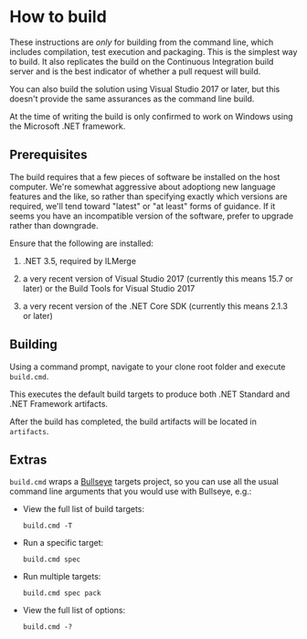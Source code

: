 # How to build

These instructions are *only* for building from the command line, which includes compilation, test execution and packaging. This is the simplest way to build.
It also replicates the build on the Continuous Integration build server and is the best indicator of whether a pull request will build.

You can also build the solution using Visual Studio 2017 or later, but this doesn't provide the same assurances as the command line build.

At the time of writing the build is only confirmed to work on Windows using the Microsoft .NET framework.

## Prerequisites

The build requires that a few pieces of software be installed on the host computer. We're somewhat aggressive about adoptiong new language features and the like, so rather than specifying exactly which versions are required, we'll tend toward
"latest" or "at least" forms of guidance. If it seems you have an incompatible version of the software, prefer to upgrade rather than downgrade.

Ensure that the following are installed:

1. .NET 3.5, required by ILMerge

1. a very recent version of Visual Studio 2017 (currently this means 15.7 or later) or the Build Tools for Visual Studio 2017

1. a very recent version of the .NET Core SDK (currently this means 2.1.3 or later)

## Building

Using a command prompt, navigate to your clone root folder and execute `build.cmd`.

This executes the default build targets to produce both .NET Standard and .NET Framework artifacts.

After the build has completed, the build artifacts will be located in `artifacts`.

## Extras

`build.cmd` wraps a [Bullseye](https://github.com/adamralph/bullseye) targets project, so you can use all the usual command line arguments that you would use with Bullseye, e.g.:

* View the full list of build targets:

    `build.cmd -T`

* Run a specific target:

    `build.cmd spec`

* Run multiple targets:

    `build.cmd spec pack`

* View the full list of options:

    `build.cmd -?`
